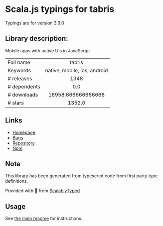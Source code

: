 
# Scala.js typings for tabris

Typings are for version 3.9.0

## Library description:
Mobile apps with native UIs in JavaScript

|                    |                 |
| ------------------ | :-------------: |
| Full name          | tabris |
| Keywords           | native, mobile, ios, android |
| # releases         | 1348 |
| # dependents       | 0.0 |
| # downloads        | 16958.666666666668 |
| # stars            | 1352.0 |

## Links
- [Homepage](http://tabrisjs.com/)
- [Bugs](https://github.com/eclipsesource/tabris-js/issues)
- [Repository](https://github.com/eclipsesource/tabris-js)
- [Npm](https://www.npmjs.com/package/tabris)
    


## Note
This library has been generated from typescript code from first party type definitions.

Provided with :purple_heart: from [ScalablyTyped](https://github.com/oyvindberg/ScalablyTyped)

## Usage
See [the main readme](../../readme.md) for instructions.


